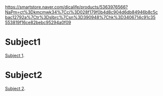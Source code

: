 https://smartstore.naver.com/dicalife/products/5363976566?NaPm=ct%3Dkmcmwk34%7Cci%3D028f179f0b4d8c904d6db84946b8c5cbac12792a%7Ctr%3Dslbrc%7Csn%3D390948%7Chk%3D3406714c91c35553819f16ce82bebc95294a0f09

# Subject1

[Subject 1](./subject1_page.html).



# Subject2

[Subject 2](./subject2_page.html).

